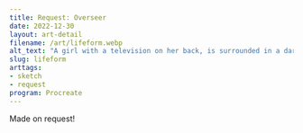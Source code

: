 ```yaml
---
title: Request: Overseer
date: 2022-12-30
layout: art-detail
filename: /art/lifeform.webp
alt_text: "A girl with a television on her back, is surrounded in a dark room withmany other screens visible. Each screen is in a pile of wires, but alsohave just one eye visible on the screen."
slug: lifeform
arttags:
- sketch
- request
program: Procreate
---
```

Made on request!
